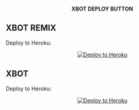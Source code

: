 <p align="center"><b>XBOT DEPLOY BUTTON</b></p>


## XBOT REMIX

Deploy to Heroku:
<p align="center"><a href="https://heroku.com/deploy?template=https://github.com/X-Newbie/XBot-Remix/tree/x-sql-extended"> <img src="https://www.herokucdn.com/deploy/button.svg" alt="Deploy to Heroku" /></a></p>

## XBOT

Deploy to Heroku:
<p align="center"><a href="https://heroku.com/deploy?template=https://github.com/X-Newbie/XBOT/tree/sql-extended"> <img src="https://www.herokucdn.com/deploy/button.svg" alt="Deploy to Heroku" /></a></p>
